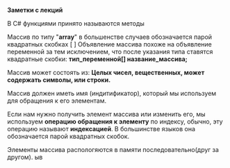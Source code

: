 **Заметки с лекций**

В C# функциями принято называются методы  

Массив по типу "**array**" в большенстве случаев обозначается парой квадратных скобках [ ]
Объявление массива похоже на объявление переменной за тем исключением, что после указания типа ставятся квадратные скобки: __тип_переменной[] название_массива;__

Массив может состоять из: __Целых чисел, вещественных, может содержать символы, или строки.__ 

Массив должен иметь имя (индитификатор), который мы используем для обращения к его элементам.

Если нам нужно получить элемент массива или изменить его, мы используем
__операцию обращения к элементу__ по индексу, обычно, эту операцию
называют __индексацией__. В большинстве языков она обозначается парой
квадратных скобок.

Элементы массива распологяются в памяти последовательно(друг за другом).
ыв
